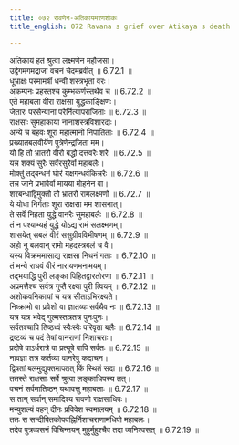 ```yaml
---
title: ०७२ रावणेन-अतिकायमरणशोकः
title_english: 072 Ravana s grief over Atikaya s death

---
```

<div class="audioEmbed"  caption="श्रीराम-हरिसीताराममूर्ति-घनपाठिभ्यां वचनम्" src="https://archive.org/download/Ramayana-recitation-Sriram-harisItArAmamUrti-Ghanapaati-v2/Kanda_6/Kanda_6_YK-072-Ravana_s_grief_over_Atikaya_s_death_0.mp3"></div>

अतिकायं हतं श्रुत्वा लक्ष्मणेन महौजसा।  
उद्वेगमगमद्राजा वचनं चेदमब्रवीत् ॥ 6.72.1 ॥   
धूभ्राक्षः परमामर्षी धन्वी शस्त्रभृतां वरः।  
अकम्पनः प्रहस्तश्च कुम्भकर्णस्तथैव च ॥ 6.72.2 ॥   
एते महाबला वीरा राक्षसा युद्धकाङ्क्षिणः।  
जेतारः परसैन्यानां परैर्नित्यापराजिताः ॥ 6.72.3 ॥   
राक्षसाः सुमहाकाया नानाशस्त्रविशारदाः।  
अन्ये च बहवः शूरा महात्मानो निपातिताः ॥ 6.72.4 ॥   
प्रख्यातबलवीर्येण पुत्रेणेन्द्रजिता मम।  
यौ हि तौ भ्रातरौ वीरौ बद्धौ दत्तवरैः शरैः ॥ 6.72.5 ॥   
यन्न शक्यं सुरैः सर्वैरसुरैर्वा महाबलैः।  
मोक्तुं तद्बन्धनं घोरं यक्षगन्धर्वकिन्नरैः ॥ 6.72.6 ॥   
तन्न जाने प्रभावैर्वा मायया मोहनेन वा।  
शरबन्धाद्विमुक्तौ तौ भ्रातरौ रामलक्ष्मणौ ॥ 6.72.7 ॥   
ये योधा निर्गताः शूरा राक्षसा मम शासनात्।  
ते सर्वे निहता युद्धे वानरैः सुमहाबलैः ॥ 6.72.8 ॥   
तं न पश्याम्यहं युद्धे योऽद्य रामं सलक्ष्मणम्।  
शासयेत् सबलं वीरं ससुग्रीवविभीषणम् ॥ 6.72.9 ॥   
अहो नु बलवान् रामो महदस्त्रबलं च वै।  
यस्य विक्रममासाद्य राक्षसा निधनं गताः ॥ 6.72.10 ॥   
तं मन्ये राघवं वीरं नारायणमनामयम्।  
तद्भयाद्धि पुरी लङ्का पिहितद्वारतोरणा ॥ 6.72.11 ॥   
अप्रमत्तैश्च सर्वत्र गुप्तै रक्ष्या पुरी त्वियम् ॥ 6.72.12 ॥   
अशोकवनिकायां च यत्र सीताऽभिरक्ष्यते।  
निष्क्रामो वा प्रवेशो वा ज्ञातव्यः सर्वथैव नः ॥ 6.72.13 ॥   
यत्र यत्र भवेद् गुल्मस्तत्रतत्र पुनःपुनः।  
सर्वतश्चापि तिष्ठध्वं स्वैःस्वैः परिवृता बलैः ॥ 6.72.14 ॥   
द्रष्टव्यं च पदं तेषां वानराणां निशाचराः।  
प्रदोषे वाऽर्धरात्रे वा प्रत्यूषे वापि सर्वतः ॥ 6.72.15 ॥   
नावज्ञा तत्र कर्तव्या वानरेषु कदाचन।  
द्विषतां बलमुद्युक्तमापतत् किं स्थितं सदा ॥ 6.72.16 ॥   
ततस्ते राक्षसाः सर्वे श्रुत्वा लङ्काधिपस्य तत्।  
वचनं सर्वमातिष्ठन् यथावत्तु महाबलाः ॥ 6.72.17 ॥   
स तान् सर्वान् समादिश्य रावणो राक्षसाधिपः।  
मन्युशल्यं वहन् दीनः प्रविवेश स्वमालयम् ॥ 6.72.18 ॥   
ततः स सन्दीपितकोपवह्निर्निशाचराणामधिपो महाबलः।  
तदेव पुत्रव्यसनं विचिन्तयन् मुहुर्मुहुश्चैव तदा व्यनिश्वसत् ॥ 6.72.19 ॥   